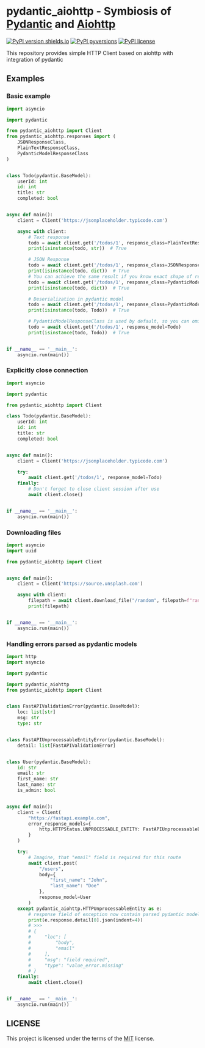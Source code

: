 # pydantic_aiohttp - Symbiosis of [Pydantic](https://github.com/samuelcolvin/pydantic) and [Aiohttp](https://github.com/aio-libs/aiohttp)

[![PyPI version shields.io](https://img.shields.io/pypi/v/pydantic_aiohttp.svg)](https://pypi.python.org/pypi/pydantic_aiohttp/)
[![PyPI pyversions](https://img.shields.io/pypi/pyversions/pydantic_aiohttp.svg)](https://pypi.python.org/pypi/pydantic_aiohttp/)
[![PyPI license](https://img.shields.io/pypi/l/pydantic_aiohttp.svg)](https://pypi.python.org/pypi/pydantic_aiohttp/)

This repository provides simple HTTP Client based on aiohttp with integration of pydantic

## Examples

### Basic example

```python
import asyncio

import pydantic

from pydantic_aiohttp import Client
from pydantic_aiohttp.responses import (
    JSONResponseClass,
    PlainTextResponseClass,
    PydanticModelResponseClass
)


class Todo(pydantic.BaseModel):
    userId: int
    id: int
    title: str
    completed: bool


async def main():
    client = Client('https://jsonplaceholder.typicode.com')

    async with client:
        # Text response
        todo = await client.get('/todos/1', response_class=PlainTextResponseClass)
        print(isinstance(todo, str))  # True

        # JSON Response
        todo = await client.get('/todos/1', response_class=JSONResponseClass)
        print(isinstance(todo, dict))  # True
        # You can achieve the same result if you know exact shape of response, dict for example
        todo = await client.get('/todos/1', response_class=PydanticModelResponseClass, response_model=dict)
        print(isinstance(todo, dict))  # True

        # Deserialization in pydantic model
        todo = await client.get('/todos/1', response_class=PydanticModelResponseClass, response_model=Todo)
        print(isinstance(todo, Todo))  # True

        # PydanticModelResponseClass is used by default, so you can omit it
        todo = await client.get('/todos/1', response_model=Todo)
        print(isinstance(todo, Todo))  # True


if __name__ == '__main__':
    asyncio.run(main())


```

### Explicitly close connection

```python
import asyncio

import pydantic

from pydantic_aiohttp import Client

class Todo(pydantic.BaseModel):
    userId: int
    id: int
    title: str
    completed: bool


async def main():
    client = Client('https://jsonplaceholder.typicode.com')

    try:
        await client.get('/todos/1', response_model=Todo)
    finally:
        # Don't forget to close client session after use
        await client.close()


if __name__ == '__main__':
    asyncio.run(main())

```

### Downloading files

```python
import asyncio
import uuid

from pydantic_aiohttp import Client


async def main():
    client = Client('https://source.unsplash.com')

    async with client:
        filepath = await client.download_file("/random", filepath=f"random_{uuid.uuid4()}.jpg")
        print(filepath)


if __name__ == '__main__':
    asyncio.run(main())

```

### Handling errors parsed as pydantic models

```python
import http
import asyncio

import pydantic

import pydantic_aiohttp
from pydantic_aiohttp import Client


class FastAPIValidationError(pydantic.BaseModel):
    loc: list[str]
    msg: str
    type: str


class FastAPIUnprocessableEntityError(pydantic.BaseModel):
    detail: list[FastAPIValidationError]


class User(pydantic.BaseModel):
    id: str
    email: str
    first_name: str
    last_name: str
    is_admin: bool


async def main():
    client = Client(
        "https://fastapi.example.com",
        error_response_models={
            http.HTTPStatus.UNPROCESSABLE_ENTITY: FastAPIUnprocessableEntityError
        }
    )

    try:
        # Imagine, that "email" field is required for this route
        await client.post(
            "/users",
            body={
                "first_name": "John",
                "last_name": "Doe"
            },
            response_model=User
        )
    except pydantic_aiohttp.HTTPUnprocessableEntity as e:
        # response field of exception now contain parsed pydantic model entity 
        print(e.response.detail[0].json(indent=4))
        # >>>
        # {
        #     "loc": [
        #         "body",
        #         "email"
        #     ],
        #     "msg": "field required",
        #     "type": "value_error.missing"
        # }
    finally:
        await client.close()


if __name__ == '__main__':
    asyncio.run(main())

```

## LICENSE

This project is licensed under the terms of the [MIT](https://github.com/pylakey/aiotdlib/blob/master/LICENSE) license.
